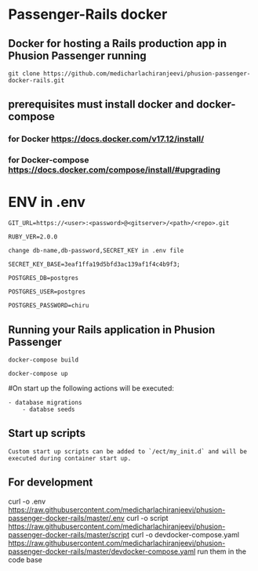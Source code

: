 # Passenger-Rails docker
## Docker for hosting a Rails production app in Phusion Passenger running
 	git clone https://github.com/medicharlachiranjeevi/phusion-passenger-docker-rails.git
## prerequisites must install docker and docker-compose
### for Docker https://docs.docker.com/v17.12/install/
### for Docker-compose https://docs.docker.com/compose/install/#upgrading

# ENV in .env
    GIT_URL=https://<user>:<password>@<gitserver>/<path>/<repo>.git

    RUBY_VER=2.0.0

    change db-name,db-password,SECRET_KEY in .env file

    SECRET_KEY_BASE=3eaf1ffa19d5bfd3ac139af1f4c4b9f3;

    POSTGRES_DB=postgres

    POSTGRES_USER=postgres

    POSTGRES_PASSWORD=chiru

## Running your Rails application in Phusion Passenger

	docker-compose build

  	docker-compose up
#On start up the following actions will be executed:

	- database migrations
        - databse seeds

## Start up scripts

	Custom start up scripts can be added to `/ect/my_init.d` and will be executed during container start up.
## For development 
  curl -o .env https://raw.githubusercontent.com/medicharlachiranjeevi/phusion-passenger-docker-rails/master/.env
  curl -o  script https://raw.githubusercontent.com/medicharlachiranjeevi/phusion-passenger-docker-rails/master/script
  curl -o devdocker-compose.yaml https://raw.githubusercontent.com/medicharlachiranjeevi/phusion-passenger-docker-rails/master/devdocker-compose.yaml
 run them in the code base
